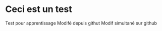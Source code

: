 Ceci est un test
================

Test pour apprentissage
Modifé depuis githut
Modif simultané sur github
